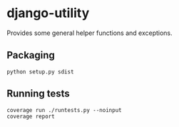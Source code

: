 # django-utility
Provides some general helper functions and exceptions.

## Packaging
```
python setup.py sdist
```

## Running tests
```
coverage run ./runtests.py --noinput
coverage report
```